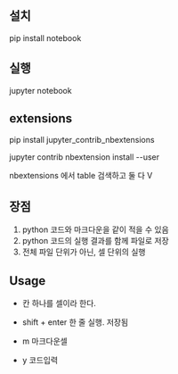 ## 설치

pip install notebook

## 실행

jupyter notebook

## extensions

pip install jupyter_contrib_nbextensions

jupyter contrib nbextension install --user

nbextensions 에서 table 검색하고 둘 다 V

## 장점

1. python 코드와 마크다운을 같이 적을 수 있음
2. python 코드의 실행 결과를 함께 파일로 저장
3. 전체 파일 단위가 아닌, 셀 단위의 실행

## Usage

- 칸 하나를 셀이라 한다.

- shift + enter  한 줄 실행. 저장됨

- m 마크다운셀

- y 코드입력
